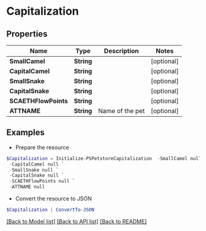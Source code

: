 # Capitalization
## Properties

Name | Type | Description | Notes
------------ | ------------- | ------------- | -------------
**SmallCamel** | **String** |  | [optional] 
**CapitalCamel** | **String** |  | [optional] 
**SmallSnake** | **String** |  | [optional] 
**CapitalSnake** | **String** |  | [optional] 
**SCAETHFlowPoints** | **String** |  | [optional] 
**ATTNAME** | **String** | Name of the pet  | [optional] 

## Examples

- Prepare the resource
```powershell
$Capitalization = Initialize-PSPetstoreCapitalization  -SmallCamel null `
 -CapitalCamel null `
 -SmallSnake null `
 -CapitalSnake null `
 -SCAETHFlowPoints null `
 -ATTNAME null
```

- Convert the resource to JSON
```powershell
$Capitalization | ConvertTo-JSON
```

[[Back to Model list]](../README.md#documentation-for-models) [[Back to API list]](../README.md#documentation-for-api-endpoints) [[Back to README]](../README.md)

